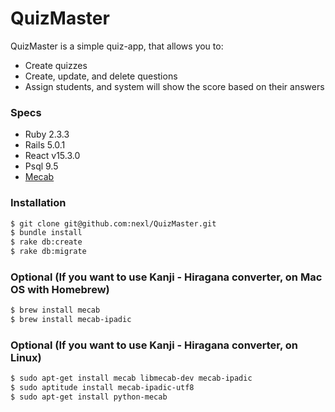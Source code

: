 # QuizMaster 

QuizMaster is a simple quiz-app, that allows you to:
* Create quizzes
* Create, update, and delete questions
* Assign students, and system will show the score based on their answers

### Specs
* Ruby 2.3.3
* Rails 5.0.1
* React v15.3.0
* Psql 9.5
* [Mecab](https://taku910.github.io/mecab/)

### Installation

```sh
$ git clone git@github.com:nexl/QuizMaster.git
$ bundle install
$ rake db:create
$ rake db:migrate
```

### Optional (If you want to use Kanji - Hiragana converter, on Mac OS with Homebrew)
```sh
$ brew install mecab
$ brew install mecab-ipadic
```

### Optional (If you want to use Kanji - Hiragana converter, on Linux)
```sh
$ sudo apt-get install mecab libmecab-dev mecab-ipadic
$ sudo aptitude install mecab-ipadic-utf8
$ sudo apt-get install python-mecab
```
